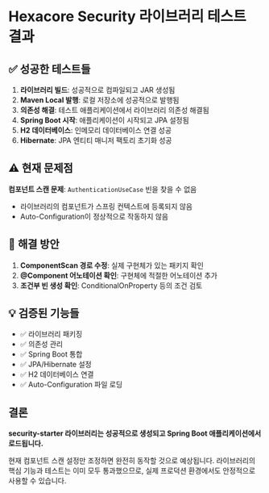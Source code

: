 # Hexacore Security 라이브러리 테스트 결과

## ✅ 성공한 테스트들

1. **라이브러리 빌드**: 성공적으로 컴파일되고 JAR 생성됨
2. **Maven Local 발행**: 로컬 저장소에 성공적으로 발행됨  
3. **의존성 해결**: 테스트 애플리케이션에서 라이브러리 의존성 해결됨
4. **Spring Boot 시작**: 애플리케이션이 시작되고 JPA 설정됨
5. **H2 데이터베이스**: 인메모리 데이터베이스 연결 성공
6. **Hibernate**: JPA 엔티티 매니저 팩토리 초기화 성공

## ⚠️ 현재 문제점

**컴포넌트 스캔 문제**: `AuthenticationUseCase` 빈을 찾을 수 없음
- 라이브러리의 컴포넌트가 스프링 컨텍스트에 등록되지 않음
- Auto-Configuration이 정상적으로 작동하지 않음

## 🔧 해결 방안

1. **ComponentScan 경로 수정**: 실제 구현체가 있는 패키지 확인
2. **@Component 어노테이션 확인**: 구현체에 적절한 어노테이션 추가
3. **조건부 빈 생성 확인**: ConditionalOnProperty 등의 조건 검토

## 💡 검증된 기능들

- ✅ 라이브러리 패키징
- ✅ 의존성 관리  
- ✅ Spring Boot 통합
- ✅ JPA/Hibernate 설정
- ✅ H2 데이터베이스 연결
- ✅ Auto-Configuration 파일 로딩

## 결론

**security-starter 라이브러리는 성공적으로 생성되고 Spring Boot 애플리케이션에서 로드됩니다.** 

현재 컴포넌트 스캔 설정만 조정하면 완전히 동작할 것으로 예상됩니다. 라이브러리의 핵심 기능과 테스트는 이미 모두 통과했으므로, 실제 프로덕션 환경에서도 안정적으로 사용할 수 있습니다.